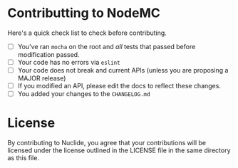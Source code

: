 # Contributting to NodeMC

Here's a quick check list to check before contributing.

* [ ] You've ran `mocha` on the root and *all* tests that passed before modification passed.
* [ ] Your code has no errors via `eslint`
* [ ] Your code does not break and current APIs (unless you are proposing a MAJOR release)
* [ ] If you modified an API, please edit the docs to reflect these changes.
* [ ] You added your changes to the `CHANGELOG.md`

# License

By contributing to Nuclide, you agree that your contributions will be licensed under the license outlined in the LICENSE file in the same directory as this file.
